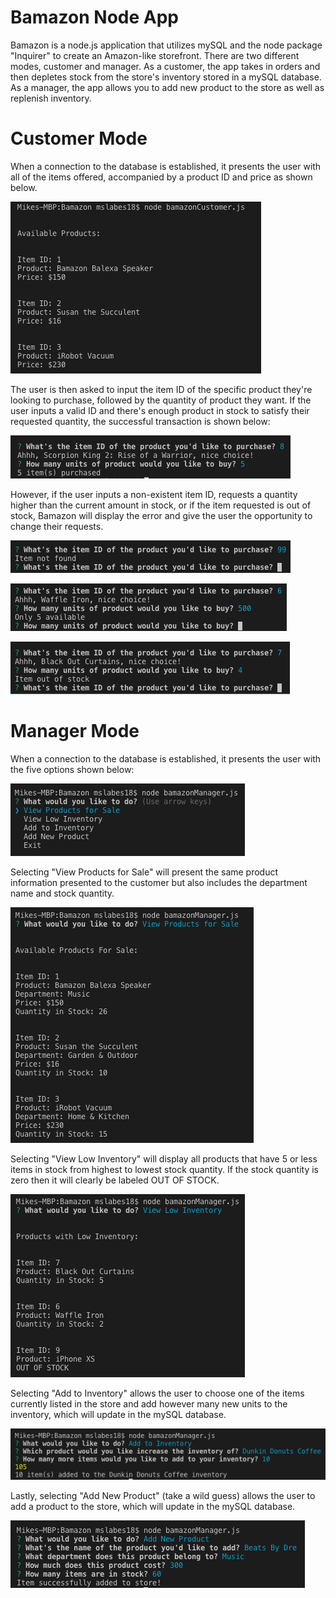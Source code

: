 # Bamazon Node App

Bamazon is a node.js application that utilizes mySQL and the node package "Inquirer" to create an Amazon-like storefront. There are two different modes, customer and manager. As a customer, the app takes in orders and then depletes stock from the store's inventory stored in a mySQL database. As a manager, the app allows you to add new product to the store as well as replenish inventory. 

# Customer Mode

When a connection to the database is established, it presents the user with all of the items offered, accompanied by a product ID and price as shown below.

![](images/item-inventory.png)

The user is then asked to input the item ID of the specific product they're looking to purchase, followed by the quantity of product they want. If the user inputs a valid ID and there's enough product in stock to satisfy their requested quantity, the successful transaction is shown below:

![](images/item-purchased.png)

However, if the user inputs a non-existent item ID, requests a quantity higher than the current amount in stock, or if the item requested is out of stock, Bamazon will display the error and give the user the opportunity to change their requests.

![](images/item-not-found.png)

![](images/insufficient-quantity.png)

![](images/out-of-stock.png)

# Manager Mode

When a connection to the database is established, it presents the user with the five options shown below:

![](images/manager-menu.png)

Selecting "View Products for Sale" will present the same product information presented to the customer but also includes the department name and stock quantity. 

![](images/view-products.png)

Selecting "View Low Inventory" will display all products that have 5 or less items in stock from highest to lowest stock quantity. If the stock quantity is zero then it will clearly be labeled OUT OF STOCK. 

![](images/low-inventory.png)

Selecting "Add to Inventory" allows the user to choose one of the items currently listed in the store and add however many new units to the inventory, which will update in the mySQL database. 

![](images/add-inventory.png)

Lastly, selecting "Add New Product" (take a wild guess) allows the user to add a product to the store, which will update in the mySQL database.

![](images/add-product.png)

